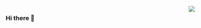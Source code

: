<img align="right" src="https://github-readme-stats.vercel.app/api?username=Song12321&show_icons=true&icon_color=CE1D2D&text_color=718096&bg_color=ffffff&hide_title=true" />

### Hi there 👋

<!--
**Song12321/Song12321** is a ✨ _special_ ✨ repository because its `README.md` (this file) appears on your GitHub profile.

Here are some ideas to get you started:

- 🔭 I’m currently working on ...
- 🌱 I’m currently learning ...
- 👯 I’m looking to collaborate on ...
- 🤔 I’m looking for help with ...
- 💬 Ask me about ...
- 📫 How to reach me: ...
- 😄 Pronouns: ...
- ⚡ Fun fact: ...
-->
